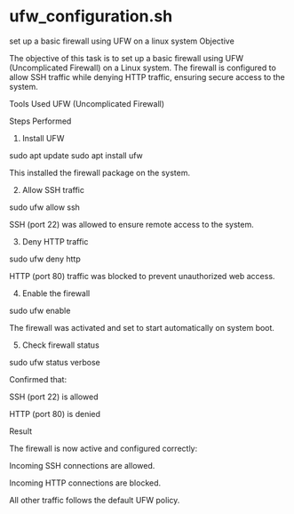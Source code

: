 # ufw_configuration.sh
set up a basic firewall using UFW on a linux system
Objective

The objective of this task is to set up a basic firewall using UFW (Uncomplicated Firewall) on a Linux system. The firewall is configured to allow SSH traffic while denying HTTP traffic, ensuring secure access to the system.

Tools Used
UFW (Uncomplicated Firewall)

Steps Performed
1. Install UFW

sudo apt update
sudo apt install ufw

This installed the firewall package on the system.

2. Allow SSH traffic

sudo ufw allow ssh

SSH (port 22) was allowed to ensure remote access to the system.

3. Deny HTTP traffic

sudo ufw deny http

HTTP (port 80) traffic was blocked to prevent unauthorized web access.

4. Enable the firewall

sudo ufw enable

The firewall was activated and set to start automatically on system boot.

5. Check firewall status

sudo ufw status verbose

Confirmed that:

SSH (port 22) is allowed

HTTP (port 80) is denied

Result

The firewall is now active and configured correctly:

Incoming SSH connections are allowed.

Incoming HTTP connections are blocked.

All other traffic follows the default UFW policy.

